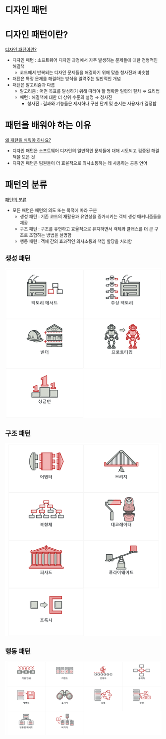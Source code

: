 # 디자인 패턴

# 디자인 패턴이란?

[디자인 패턴이란?](https://refactoring.guru/ko/design-patterns/what-is-pattern)

- 디자인 패턴 : 소프트웨어 디자인 과정에서 자주 발생하는 문제들에 대한 전형적인 해결책
  - 코드에서 반복되는 디자인 문제들을 해결하기 위해 맞춤 청사진과 비슷함
- 패턴은 특정 문제를 해결하는 방식을 알려주는 일반적인 개념
- 패턴은 알고리즘과 다름
  - 알고리즘 : 어떤 목표를 달성하기 위해 따라야 할 명확한 일련의 절차 ⇒ 요리법
  - 패턴 : 해결책에 대한 더 상위 수준의 설명 ⇒ 청사진
    - 청사진 : 결과와 기능들은 제시하나 구현 단계 및 순서는 사용자가 결정함

# 패턴을 배워야 하는 이유

[왜 패턴을 배워야 하나요?](https://refactoring.guru/ko/design-patterns/why-learn-patterns)

- 디자인 패턴은 소프트웨어 디자인의 일반적인 문제들에 대해 시도되고 검증된 해결책을 모은 것
- 디자인 패턴은 팀원들이 더 효율적으로 의사소통하는 데 사용하는 공통 언어

# 패턴의 분류

[패턴의 분류](https://refactoring.guru/ko/design-patterns/classification)

- 모든 패턴은 패턴의 의도 또는 목적에 따라 구분
  - 생성 패턴 : 기존 코드의 재활용과 유연성을 증가시키는 객체 생성 매커니즘들을 제공
  - 구조 패턴 : 구조를 유연하고 효율적으로 유지하면서 객체와 클래스를 더 큰 구조로 조합하는 방법을 설명함
  - 행동 패턴 : 객체 간의 효과적인 의사소통과 책임 할당을 처리함

## 생성 패턴

![Untitled](%E1%84%83%E1%85%B5%E1%84%8C%E1%85%A1%E1%84%8B%E1%85%B5%E1%86%AB%20%E1%84%91%E1%85%A2%E1%84%90%E1%85%A5%E1%86%AB%208d2bfdc22c454d9fb82d79cd79da0a8d/Untitled.png)

## 구조 패턴

![Untitled](%E1%84%83%E1%85%B5%E1%84%8C%E1%85%A1%E1%84%8B%E1%85%B5%E1%86%AB%20%E1%84%91%E1%85%A2%E1%84%90%E1%85%A5%E1%86%AB%208d2bfdc22c454d9fb82d79cd79da0a8d/Untitled%201.png)

## 행동 패턴

![Untitled](%E1%84%83%E1%85%B5%E1%84%8C%E1%85%A1%E1%84%8B%E1%85%B5%E1%86%AB%20%E1%84%91%E1%85%A2%E1%84%90%E1%85%A5%E1%86%AB%208d2bfdc22c454d9fb82d79cd79da0a8d/Untitled%202.png)
